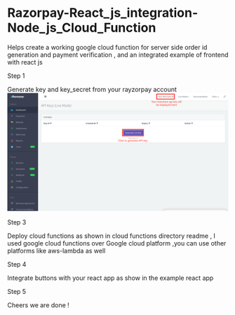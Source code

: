 # Razorpay-React_js_integration-Node_js_Cloud_Function
Helps create a working google cloud function for server side order id generation and payment verification , and an integrated example of frontend with react js

Step 1 

Generate key and key_secret from your rayzorpay account
![](images/razorpay-generate-api-key.png)


Step 3

Deploy cloud functions as shown in cloud functions directory readme , I used google cloud functions over Google cloud platform ,you can use other platforms like aws-lambda as well

Step 4

Integrate buttons with your react app as show in  the example react app

Step 5 

Cheers we are done !
